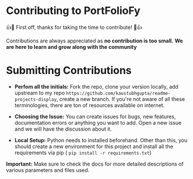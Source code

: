 # Contributing to PortFolioFy
👍🎉 First off, thanks for taking the time to contribute! 🎉👍

Contributions are always appreciated as **no contribution is too small.**
**We are here to learn and grow along with the community**


# Submitting Contributions
- **Perfom all the initials:** Fork the repo, clone your version locally, add upstream to my repo `https://github.com/kaustubhgupta/readme-projects-display`, create a new branch. If you're not aware of all these terminologies, there are ton of resources available on internet.

- **Choosing the Issue:** You can create issues for bugs, new features, documentation errors or anything you want to add. Open a new issue and we will have the discussion about it.

- **Local Setup:** Python needs to installed beforehand. Other than this, you should create a new environment for this project and install all the requirements via pip ( `pip install -r requirements.txt`)


**Important:** Make sure to check the docs for more detailed descriptions of various parameters and files used.